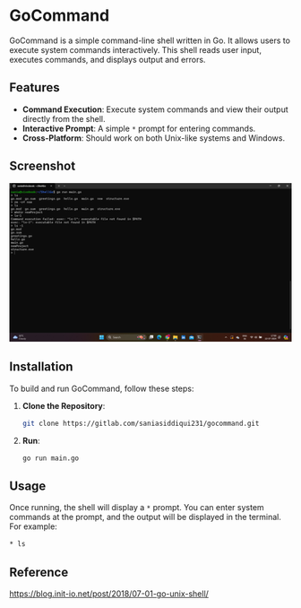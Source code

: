 # GoCommand

GoCommand is a simple command-line shell written in Go. It allows users to execute system commands interactively. This shell reads user input, executes commands, and displays output and errors.

## Features

- **Command Execution**: Execute system commands and view their output directly from the shell.
- **Interactive Prompt**: A simple `*` prompt for entering commands.
- **Cross-Platform**: Should work on both Unix-like systems and Windows.

## Screenshot
![Working GoCommand](goshell.png)


## Installation

To build and run GoCommand, follow these steps:

1. **Clone the Repository**:
    ```bash
    git clone https://gitlab.com/saniasiddiqui231/gocommand.git
    ```

2. **Run**:
    ```bash
    go run main.go
    ```


## Usage

Once running, the shell will display a `*` prompt. You can enter system commands at the prompt, and the output will be displayed in the terminal. For example:

```bash
* ls
```
## Reference

https://blog.init-io.net/post/2018/07-01-go-unix-shell/

